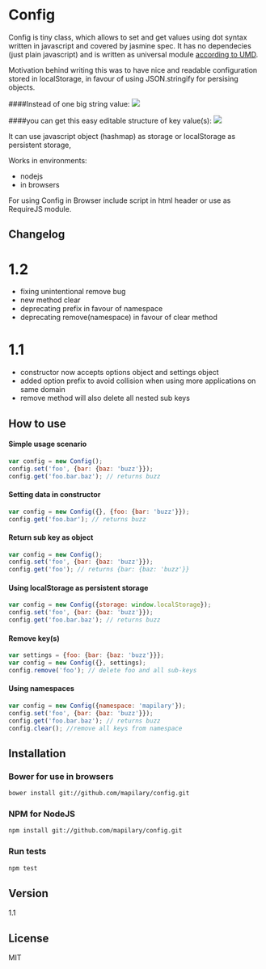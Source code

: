 Config
=========

Config is tiny class, which allows to set and get values using dot syntax written in javascript and covered by jasmine spec. It has no dependecies (just plain javascript) and is written as universal module [according to UMD](https://github.com/umdjs/umd).

Motivation behind writing this was to have nice and readable configuration stored in localStorage, in favour of using JSON.stringify for persising objects.


####Instead of one big string value:
![](https://raw.github.com/mapilary/config/gh-pages/images/localstorage.png)

####you can get this easy editable structure of key value(s):
![](https://raw.github.com/mapilary/config/gh-pages/images/config.png)


It can use javascript object (hashmap) as storage or localStorage as persistent storage,

Works in environments:
  - nodejs
  - in browsers

For using Config in Browser include script in html header or use as RequireJS module.

Changelog
---------

1.2
===
* fixing unintentional remove bug
* new method clear
* deprecating prefix in favour of namespace
* deprecating remove(namespace) in favour of clear method

1.1
===
* constructor now accepts options object and settings object
* added option prefix to avoid collision when using more applications on same domain
* remove method will also delete all nested sub keys

How to use
----------

#### Simple usage scenario
```javascript
var config = new Config();
config.set('foo', {bar: {baz: 'buzz'}});
config.get('foo.bar.baz'); // returns buzz
```

#### Setting data in constructor
```javascript
var config = new Config({}, {foo: {bar: 'buzz'}});
config.get('foo.bar'); // returns buzz
```

#### Return sub key as object
```javascript
var config = new Config();
config.set('foo', {bar: {baz: 'buzz'}});
config.get('foo'); // returns {bar: {baz: 'buzz'}}
```

#### Using localStorage as persistent storage
```javascript
var config = new Config({storage: window.localStorage});
config.set('foo', {bar: {baz: 'buzz'}});
config.get('foo.bar.baz'); // returns buzz
```

#### Remove key(s)
```javascript
var settings = {foo: {bar: {baz: 'buzz'}}};
var config = new Config({}, settings);
config.remove('foo'); // delete foo and all sub-keys
```

#### Using namespaces
```javascript
var config = new Config({namespace: 'mapilary'});
config.set('foo', {bar: {baz: 'buzz'}});
config.get('foo.bar.baz'); // returns buzz
config.clear(); //remove all keys from namespace
```

Installation
--------------
### Bower for use in browsers
```sh
bower install git://github.com/mapilary/config.git
```
### NPM for NodeJS
```sh
npm install git://github.com/mapilary/config.git
```
### Run tests
```sh
npm test
```

Version
----

1.1

License
----

MIT
